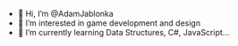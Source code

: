 - 👋 Hi, I’m @AdamJablonka
- 👀 I’m interested in game development and design
- 🌱 I’m currently learning Data Structures, C#, JavaScript...

<!---
AdamJablonka/AdamJablonka is a ✨ special ✨ repository because its `README.md` (this file) appears on your GitHub profile.
You can click the Preview link to take a look at your changes.
--->
